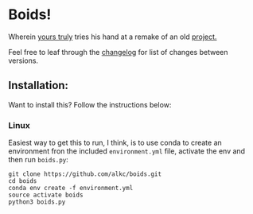 # Boids!

Wherein [yours truly](https://github.com/alkc) tries his hand at a remake of an old [project.](https://github.com/alkc/flockingboids)

Feel free to leaf through the [changelog](changelog.md) for list of changes between versions.

## Installation:

Want to install this? Follow the instructions below:

### Linux

Easiest way to get this to run, I think, is to use conda to create an environment fron the included 
`environment.yml` file, activate the env and then run `boids.py`:

```
git clone https://github.com/alkc/boids.git
cd boids
conda env create -f environment.yml
source activate boids
python3 boids.py
```